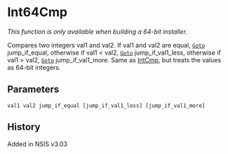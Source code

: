 # Int64Cmp

*This function is only available when building a 64-bit installer.*

Compares two integers val1 and val2. If val1 and val2 are equal, [`Goto`][1] jump\_if\_equal, otherwise if val1 < val2, [`Goto`][1] jump\_if\_val1\_less, otherwise if val1 > val2, [`Goto`][1] jump\_if\_val1_more. Same as [IntCmp][2], but treats the values as 64-bit integers.

## Parameters

    val1 val2 jump_if_equal [jump_if_val1_less] [jump_if_val1_more]

## History

Added in NSIS v3.03

[1]: Goto.md
[2]: IntCmp.md

